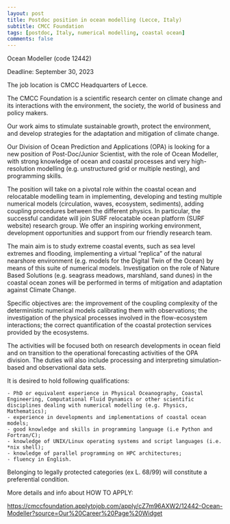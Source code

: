```yaml
---
layout: post
title: Postdoc position in ocean modelling (Lecce, Italy)
subtitle: CMCC Foundation
tags: [postdoc, Italy, numerical modelling, coastal ocean]
comments: false
---
```

Ocean Modeller (code 12442)

Deadline: September 30, 2023

The job location is CMCC Headquarters of Lecce.

The CMCC Foundation is a scientific research center on climate change and its interactions with the environment, the society, the world of business and policy makers.

Our work aims to stimulate sustainable growth, protect the environment, and develop strategies for the adaptation and mitigation of climate change.

Our Division of Ocean Prediction and Applications (OPA) is looking for a new position of Post-Doc/Junior Scientist, with the role of Ocean Modeller, with strong knowledge of ocean and coastal processes and very high-resolution modelling (e.g. unstructured grid or multiple nesting), and programming skills.

The position will take on a pivotal role within the coastal ocean and relocatable modelling team in implementing, developing and testing multiple numerical models (circulation, waves, ecosystem, sediments), adding coupling procedures between the different physics. In particular, the successful candidate will join SURF relocatable ocean platform (SURF website) research group. We offer an inspiring working environment, development opportunities and support from our friendly research team.

The main aim is to study extreme coastal events, such as sea level extremes and flooding, implementing a virtual “replica” of the natural nearshore environment (e.g. models for the Digital Twin of the Ocean) by means of this suite of numerical models. Investigation on the role of Nature Based Solutions (e.g. seagrass meadows, marshland, sand dunes) in the coastal ocean zones will be performed in terms of mitigation and adaptation against Climate Change.

Specific objectives are: the improvement of the coupling complexity of the deterministic numerical models calibrating them with observations; the investigation of the physical processes involved in the flow-ecosystem interactions; the correct quantification of the coastal protection services provided by the ecosystems.

The activities will be focused both on research developments in ocean field and on transition to the operational forecasting activities of the OPA division. The duties will also include processing and interpreting simulation-based and observational data sets.

It is desired to hold following qualifications:

    - PhD or equivalent experience in Physical Oceanography, Coastal Engineering, Computational Fluid Dynamics or other scientific disciplines dealing with numerical modelling (e.g. Physics, Mathematics);
    - experience in developments and implementations of coastal ocean models;
    - good knowledge and skills in programming language (i.e Python and Fortran/C);
    - knowledge of UNIX/Linux operating systems and script languages (i.e. *nix shell);
    - knowledge of parallel programming on HPC architectures;
    - fluency in English.

Belonging to legally protected categories (ex L. 68/99) will constitute a preferential condition.

More details and info about HOW TO APPLY:

https://cmccfoundation.applytojob.com/apply/cZ7m96AXW2/12442-Ocean-Modeller?source=Our%20Career%20Page%20Widget


